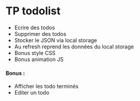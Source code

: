 # TP todolist
 - Ecrire des todos
 - Supprimer des todos
 - Stocker le JSON via local storage
 - Au refresh reprend les données du local storage
 - Bonus style CSS
 - Bonus animation JS

#### Bonus :
 - Afficher les todo terminés
 - Editer un todo
